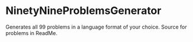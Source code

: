 # NinetyNineProblemsGenerator
Generates all 99 problems in a language format of your choice. Source for problems in ReadMe.
